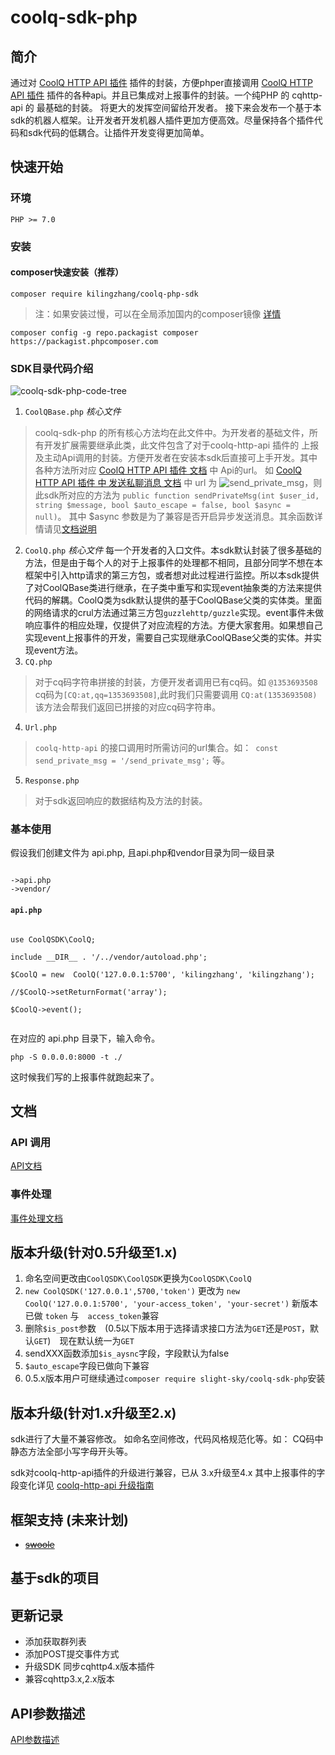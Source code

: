 # coolq-sdk-php
## 简介
通过对 [CoolQ HTTP API 插件](https://cqhttp.cc/docs/) 插件的封装，方便phper直接调用 [CoolQ HTTP API 插件](https://cqhttp.cc/docs/) 插件的各种api。并且已集成对上报事件的封装。一个纯PHP 的 cqhttp-api 的 最基础的封装。 将更大的发挥空间留给开发者。 接下来会发布一个基于本sdk的机器人框架。让开发者开发机器人插件更加方便高效。尽量保持各个插件代码和sdk代码的低耦合。让插件开发变得更加简单。

## 快速开始
### 环境
```
PHP >= 7.0
```

### 安装
#### composer快速安装（推荐）     
```
composer require kilingzhang/coolq-php-sdk
```
> 注：如果安装过慢，可以在全局添加国内的composer镜像  [详情](https://pkg.phpcomposer.com/#how-to-use-packagist-mirror)
```
composer config -g repo.packagist composer https://packagist.phpcomposer.com
```

### SDK目录代码介绍

![coolq-sdk-php-code-tree](http://markdown-1252847423.file.myqcloud.com/cool-sdk-php-code-tree.png)

1. `CoolQBase.php` *核心文件*
> coolq-sdk-php 的所有核心方法均在此文件中。为开发者的基础文件，所有开发扩展需要继承此类，此文件包含了对于coolq-http-api 插件的 上报及主动Api调用的封装。方便开发者在安装本sdk后直接可上手开发。其中各种方法所对应 [CoolQ HTTP API 插件 文档](https://cqhttp.cc/docs/4.0/#/API) 中 Api的url。 如  [CoolQ HTTP API 插件 中 发送私聊消息 文档](https://cqhttp.cc/docs/4.0/#/API) 中 url 为 ![send_private_msg](http://markdown-1252847423.file.myqcloud.com/%5DL8RI%28OHL1~UWLAQ%60YPH8PS.png)，则此sdk所对应的方法为 `public function sendPrivateMsg(int $user_id, string $message, bool $auto_escape = false, bool $async = null)`。 其中 $async  参数是为了兼容是否开启异步发送消息。其余函数详情请见[文档说明]()

2. `CoolQ.php` *核心文件*
每一个开发者的入口文件。本sdk默认封装了很多基础的方法，但是由于每个人的对于上报事件的处理都不相同，且部分同学不想在本框架中引入http请求的第三方包，或者想对此过程进行监控。所以本sdk提供了对CoolQBase类进行继承，在子类中重写和实现event抽象类的方法来提供代码的解耦。CoolQ类为sdk默认提供的基于CoolQBase父类的实体类。里面的网络请求的crul方法通过第三方包`guzzlehttp/guzzle`实现。event事件未做响应事件的相应处理，仅提供了对应流程的方法。方便大家套用。如果想自己实现event上报事件的开发，需要自己实现继承CoolQBase父类的实体。并实现event方法。
3. `CQ.php` 
> 对于cq码字符串拼接的封装，方便开发者调用已有cq码。如 `@1353693508` cq码为`[CQ:at,qq=1353693508]`,此时我们只需要调用 `CQ:at(1353693508)` 该方法会帮我们返回已拼接的对应cq码字符串。
4. `Url.php`
> `coolq-http-api` 的接口调用时所需访问的url集合。如：` const send_private_msg = '/send_private_msg';` 等。
5. `Response.php`
> 对于sdk返回响应的数据结构及方法的封装。




### 基本使用

假设我们创建文件为 api.php, 且api.php和vendor目录为同一级目录
```

->api.php
->vendor/

```

#### ```api.php```

```

use CoolQSDK\CoolQ;

include __DIR__ . '/../vendor/autoload.php';

$CoolQ = new  CoolQ('127.0.0.1:5700', 'kilingzhang', 'kilingzhang');

//$CoolQ->setReturnFormat('array');

$CoolQ->event();


```

在对应的 api.php 目录下，输入命令。

```
php -S 0.0.0.0:8000 -t ./
```

这时候我们写的上报事件就跑起来了。





## 文档

### API 调用
[API文档]()

### 事件处理
[事件处理文档]()


## 版本升级(针对0.5升级至1.x)
1. 命名空间更改由```CoolQSDK\CoolQSDK```更换为```CoolQSDK\CoolQ```
2. ```new CoolQSDK('127.0.0.1',5700,'token')```  更改为  ```new CoolQ('127.0.0.1:5700', 'your-access_token', 'your-secret')``` 新版本已做 ```token``` 与　```access_token```兼容
3. 删除``` $is_post ```参数　(0.5以下版本用于选择请求接口方法为```GET```还是```POST```，默认```GET```)　现在默认统一为```GET```
4. sendXXX函数添加```$is_aysnc```字段，字段默认为false
5. ```$auto_escape```字段已做向下兼容
6. 0.5.x版本用户可继续通过```composer require slight-sky/coolq-sdk-php```安装


## 版本升级(针对1.x升级至2.x)
sdk进行了大量不兼容修改。 如命名空间修改，代码风格规范化等。如： CQ码中 静态方法全部小写字母开头等。

sdk对coolq-http-api插件的升级进行兼容，已从 3.x升级至4.x 其中上报事件的字段变化详见 [coolq-http-api 升级指南](https://cqhttp.cc/docs/4.0/#/UpgradeGuide)
## 框架支持 (未来计划)

- ~~[swoole](https://github.com/kilingzhang/coolq-swoole-sdk)~~


## 基于sdk的项目


## 更新记录

- 添加获取群列表
- 添加POST提交事件方式
- 升级SDK 同步cqhttp4.x版本插件
- 兼容cqhttp3.x,2.x版本

## API参数描述 
[API参数描述](https://cqhttp.cc/docs/)
